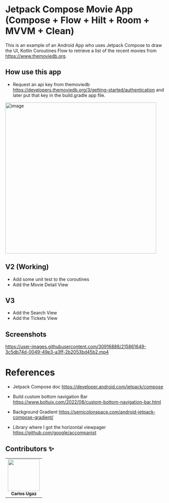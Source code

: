 # Jetpack Compose Movie App (Compose + Flow + Hilt + Room + MVVM + Clean)

This is an example of an Android App who uses Jetpack Compose to draw the UI, Kotlin Coroutines Flow to retrieve a list of the recent movies from https://www.themoviedb.org.

## How use this app
- Request an api key from themoviedb https://developers.themoviedb.org/3/getting-started/authentication and later put that key in the build.gradle app file.
<img width="474" alt="image" src="https://user-images.githubusercontent.com/30916886/215863998-a1dc026c-3b3c-45c6-a8fc-478302d85b6a.png">

## V2 (Working)
- Add some unit test to the coroutines
- Add the Movie Detail View

## V3
- Add the Search View
- Add the Tickets View

## Screenshots

https://user-images.githubusercontent.com/30916886/215861649-3c5db74d-0049-49e3-a3ff-2b2053bd45b2.mp4


# References

- Jetpack Compose doc https://developer.android.com/jetpack/compose

- Build custom bottom navigation Bar https://www.boltuix.com/2022/08/custom-bottom-navigation-bar.html

- Background Gradient https://semicolonspace.com/android-jetpack-compose-gradient/

- Library where I got the horizontal viewpager https://github.com/google/accompanist

## Contributors ✨

<!-- ALL-CONTRIBUTORS-LIST:START - Do not remove or modify this section -->
<!-- prettier-ignore-start -->
<!-- markdownlint-disable -->
<table>
  <tr>
    <td align="center"><a href="https://github.com/carlosgub"><img src="https://avatars1.githubusercontent.com/u/30916886?s=460&v=4" width="100px;" alt=""/><br /><sub><b>Carlos Ugaz</b></sub></a><br /></td>
  </tr>
</table>
